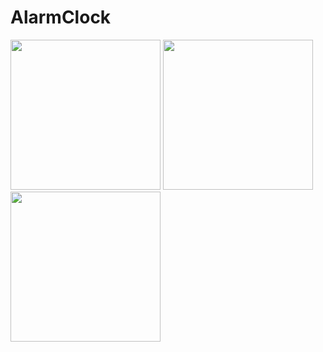 # AlarmClock

<img src="https://user-images.githubusercontent.com/58630186/155916528-fd2dc414-51f1-4414-9c32-40738c234474.jpg" width="240"/> 
<img src="https://user-images.githubusercontent.com/58630186/155916528-fd2dc414-51f1-4414-9c32-40738c234474.jpg" width="240"/>
<img src="https://user-images.githubusercontent.com/58630186/155916528-fd2dc414-51f1-4414-9c32-40738c234474.jpg" width="240"/>
